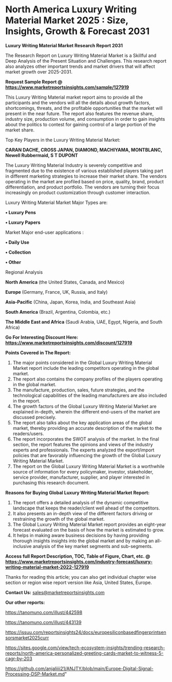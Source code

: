 # North America Luxury Writing Material Market 2025 : Size, Insights, Growth & Forecast 2031

<strong>Luxury Writing Material Market Research Report 2031</strong>

The Research Report on Luxury Writing Material Market is a Skillful and Deep Analysis of the Present Situation and Challenges. This research report also analyzes other important trends and market drivers that will affect market growth over 2025-2031.

<strong>Request Sample Report @ <a href=https://www.marketreportsinsights.com/sample/127919>https://www.marketreportsinsights.com/sample/127919</a></strong>

This Luxury Writing Material market report aims to provide all the participants and the vendors will all the details about growth factors, shortcomings, threats, and the profitable opportunities that the market will present in the near future. The report also features the revenue share, industry size, production volume, and consumption in order to gain insights about the politics to contest for gaining control of a large portion of the market share.

Top Key Players in the Luxury Writing Material Market:

<strong>CARAN DACHE, CROSS JAPAN, DIAMOND, MACHIYAMA, MONTBLANC, Newell Rubbermaid, S T DUPONT</strong>

The Luxury Writing Material Industry is severely competitive and fragmented due to the existence of various established players taking part in different marketing strategies to increase their market share. The vendors operating in the market are profiled based on price, quality, brand, product differentiation, and product portfolio. The vendors are turning their focus increasingly on product customization through customer interaction.

Luxury Writing Material Market Major Types are:

<strong>• Luxury Pens

• Luxury Papers</strong>

Market Major end-user applications :

<strong>• Daily Use

• Collection

• Other</strong>

Regional Analysis

</u><strong><b>North America</b></strong> (the United States, Canada, and Mexico)

<strong><b>Europe </b></strong>(Germany, France, UK, Russia, and Italy)

<strong><b>Asia-Pacific</b></strong> (China, Japan, Korea, India, and Southeast Asia)

<strong><b>South America</b></strong> (Brazil, Argentina, Colombia, etc.)

<strong><b>The Middle East and Africa</b></strong> (Saudi Arabia, UAE, Egypt, Nigeria, and South Africa)

<strong>Go For Interesting Discount Here: <a href=https://www.marketreportsinsights.com/discount/127919>https://www.marketreportsinsights.com/discount/127919</a></strong>

<strong>Points Covered in The Report:</strong>
<ol>
  <li>The major points considered in the Global Luxury Writing Material Market report include the leading competitors operating in the global market.</li>
  <li>The report also contains the company profiles of the players operating in the global market.</li>
  <li>The manufacture, production, sales, future strategies, and the technological capabilities of the leading manufacturers are also included in the report.</li>
  <li>The growth factors of the Global Luxury Writing Material Market are explained in-depth, wherein the different end-users of the market are discussed precisely.</li>
  <li>The report also talks about the key application areas of the global market, thereby providing an accurate description of the market to the readers/users.</li>
  <li>The report incorporates the SWOT analysis of the market. In the final section, the report features the opinions and views of the industry experts and professionals. The experts analyzed the export/import policies that are favorably influencing the growth of the Global Luxury Writing Material Market.</li>
  <li>The report on the Global Luxury Writing Material Market is a worthwhile source of information for every policymaker, investor, stakeholder, service provider, manufacturer, supplier, and player interested in purchasing this research document.</li>
</ol>
<strong>Reasons for Buying Global Luxury Writing Material Market Report:</strong>

<ol>
  <li>The report offers a detailed analysis of the dynamic competitive landscape that keeps the reader/client well ahead of the competitors.</li>
  <li>It also presents an in-depth view of the different factors driving or restraining the growth of the global market.</li>
  <li>The Global Luxury Writing Material Market report provides an eight-year forecast evaluated on the basis of how the market is estimated to grow.</li>
  <li>It helps in making aware business decisions by having providing thorough insights insights into the global market and by making an all-inclusive analysis of the key market segments and sub-segments.</li>
</ol>
<strong>Access full Report Description, TOC, Table of Figure, Chart, etc. @ <a href=https://www.marketreportsinsights.com/industry-forecast/luxury-writing-material-market-2022-127919>https://www.marketreportsinsights.com/industry-forecast/luxury-writing-material-market-2022-127919</a></strong>


Thanks for reading this article; you can also get individual chapter wise section or region wise report version like Asia, United States, Europe.

<strong>Contact Us:</strong>
sales@marketreportsinsights.com

<strong>Our other reports:</strong>

<a href=https://tanomuno.com/illust/442598>https://tanomuno.com/illust/442598</a>

<a href=https://tanomuno.com/illust/443139>https://tanomuno.com/illust/443139</a>

<a href=https://issuu.com/reportsinsights24/docs/europesiliconbasedfingerprintsensorsmarket2025curr>https://issuu.com/reportsinsights24/docs/europesiliconbasedfingerprintsensorsmarket2025curr</a>

<a href=https://sites.google.com/view/tech-ecosystem-insights/trending-research-reports/north-america-personalized-greeting-cards-market-to-witness-5-cagr-by-203>https://sites.google.com/view/tech-ecosystem-insights/trending-research-reports/north-america-personalized-greeting-cards-market-to-witness-5-cagr-by-203</a>

<a href=https://github.com/anjaliiii21/ANJTY/blob/main/Europe-Digital-Signal-Processing-DSP-Market.md>https://github.com/anjaliiii21/ANJTY/blob/main/Europe-Digital-Signal-Processing-DSP-Market.md</a>"
